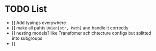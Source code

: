 # TODO List

- [] Add typings everywhere
- [] make all pahts `Union[str, Path]` and handle it correctly
- [] nesting models? like Transfomer achichtecture configs but splitted into subgroups
- []
